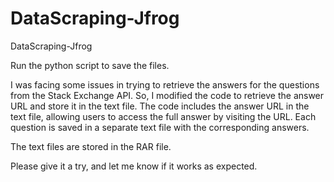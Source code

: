 # DataScraping-Jfrog

DataScraping-Jfrog

Run the python script to save the files.

I was facing some issues in trying to retrieve the answers for the questions from the Stack Exchange API. So, I modified the code to retrieve the answer URL and store it in the text file. The code includes the answer URL in the text file, allowing users to access the full answer by visiting the URL. Each question is saved in a separate text file with the corresponding answers.

The text files are stored in the RAR file.

Please give it a try, and let me know if it works as expected.
